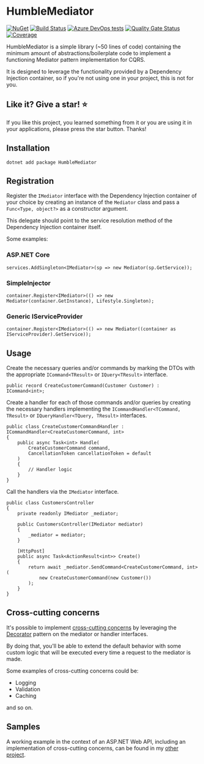 # HumbleMediator
[![NuGet](https://buildstats.info/nuget/HumbleMediator?includePreReleases=false)](https://www.nuget.org/packages/HumbleMediator)
[![Build Status](https://dev.azure.com/undrivendev/HumbleMediator/_apis/build/status/undrivendev.HumbleMediator?branchName=main)](https://dev.azure.com/undrivendev/HumbleMediator/_build/latest?definitionId=3&branchName=main)
[![Azure DevOps tests](https://img.shields.io/azure-devops/tests/undrivendev/HumbleMediator/3/main)](https://dev.azure.com/undrivendev/HumbleMediator/_build/latest?definitionId=3&branchName=main)
[![Quality Gate Status](https://sonarcloud.io/api/project_badges/measure?project=undrivendev_HumbleMediator&metric=alert_status)](https://sonarcloud.io/summary/overall?id=undrivendev_HumbleMediator)
[![Coverage](https://sonarcloud.io/api/project_badges/measure?project=undrivendev_HumbleMediator&metric=coverage)](https://sonarcloud.io/summary/overall?id=undrivendev_HumbleMediator)

HumbleMediator is a simple library (~50 lines of code) containing the minimum amount of abstractions/boilerplate code to implement a functioning Mediator pattern implementation for CQRS.

It is designed to leverage the functionality provided by a Dependency Injection container, so if you're not using one in your project, this is not for you.

## Like it? Give a star! :star:
If you like this project, you learned something from it or you are using it in your applications, please press the star button. Thanks!

## Installation
```
dotnet add package HumbleMediator
```

## Registration
Register the `IMediator` interface with the Dependency Injection container of your choice by creating an instance of the `Mediator` class and pass a `Func<Type, object?>` as a constructor argument.

This delegate should point to the service resolution method of the Dependency Injection container itself.

Some examples:

### ASP.NET Core
```
services.AddSingleton<IMediator>(sp => new Mediator(sp.GetService));
```

### SimpleInjector
```
container.Register<IMediator>(() => new Mediator(container.GetInstance), Lifestyle.Singleton);
```
### Generic IServiceProvider
```
container.Register<IMediator>(() => new Mediator((container as IServiceProvider).GetService));
```
## Usage
Create the necessary queries and/or commands by marking the DTOs with the appropriate `ICommand<TResult>` or `IQuery<TResult>` interface.
```
public record CreateCustomerCommand(Customer Customer) : ICommand<int>;
```

Create a handler for each of those commands and/or queries by creating the necessary handlers implementing the `ICommandHandler<TCommand, TResult>` or `IQueryHandler<TQuery, TResult>` interfaces.
```
public class CreateCustomerCommandHandler : ICommandHandler<CreateCustomerCommand, int>
{
    public async Task<int> Handle(
        CreateCustomerCommand command,
        CancellationToken cancellationToken = default
    )
    {
        // Handler logic
    }
}
```
Call the handlers via the `IMediator` interface.
```
public class CustomersController
{
    private readonly IMediator _mediator;

    public CustomersController(IMediator mediator)
    {
        _mediator = mediator;
    }

    [HttpPost]
    public async Task<ActionResult<int>> Create()
    {
        return await _mediator.SendCommand<CreateCustomerCommand, int>(
            new CreateCustomerCommand(new Customer())
        );
    }
}
```

## Cross-cutting concerns
It's possible to implement [cross-cutting concerns](https://en.wikipedia.org/wiki/Cross-cutting_concern) by leveraging the [Decorator](https://en.wikipedia.org/wiki/Decorator_pattern) pattern on the mediator or handler interfaces.

By doing that, you'll be able to extend the default behavior with some custom logic that will be executed every time a request to the mediator is made.

Some examples of cross-cutting concerns could be:
- Logging
- Validation
- Caching

and so on.

## Samples
A working example in the context of an ASP.NET Web API, including an implementation of cross-cutting concerns, can be found in my [other project](https://github.com/undrivendev/template-webapi-aspnet).
